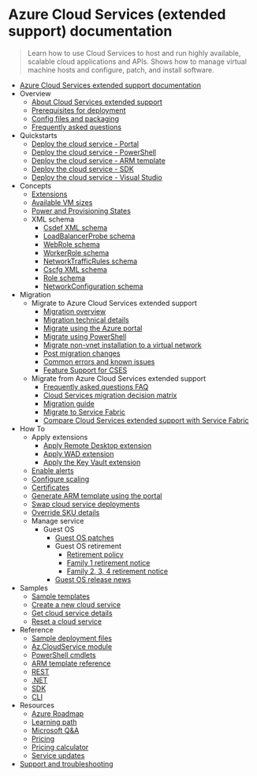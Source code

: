 # Azure Cloud Services (extended support) documentation
> Learn how to use Cloud Services to host and run highly available, scalable cloud applications and APIs. Shows how to manage virtual machine hosts and configure, patch, and install software.
  - [Azure Cloud Services extended support documentation](https://learn.microsoft.com/en-us/azure/cloud-services-extended-support/)
  - Overview
    - [About Cloud Services extended support](https://learn.microsoft.com/en-us/azure/cloud-services-extended-support/overview)
    - [Prerequisites for deployment](https://learn.microsoft.com/en-us/azure/cloud-services-extended-support/deploy-prerequisite)
    - [Config files and packaging](https://learn.microsoft.com/en-us/azure/cloud-services-extended-support/cloud-services-model-and-package)
    - [Frequently asked questions](https://learn.microsoft.com/en-us/azure/cloud-services-extended-support/faq.yml)
  - Quickstarts
    - [Deploy the cloud service - Portal](https://learn.microsoft.com/en-us/azure/cloud-services-extended-support/deploy-portal)
    - [Deploy the cloud service - PowerShell](https://learn.microsoft.com/en-us/azure/cloud-services-extended-support/deploy-powershell)
    - [Deploy the cloud service - ARM template](https://learn.microsoft.com/en-us/azure/cloud-services-extended-support/deploy-template)
    - [Deploy the cloud service - SDK](https://learn.microsoft.com/en-us/azure/cloud-services-extended-support/deploy-sdk)
    - [Deploy the cloud service - Visual Studio](https://learn.microsoft.com/visualstudio/azure/cloud-services-extended-support?context=%2fazure%2fcloud-services-extended-support%2fcontext%2fcontext)
  - Concepts
    - [Extensions](https://learn.microsoft.com/en-us/azure/cloud-services-extended-support/extensions)
    - [Available VM sizes](https://learn.microsoft.com/en-us/azure/cloud-services-extended-support/available-sizes)
    - [Power and Provisioning States](https://learn.microsoft.com/en-us/azure/cloud-services-extended-support/states)
    - XML schema
      - [Csdef XML schema](https://learn.microsoft.com/en-us/azure/cloud-services-extended-support/schema-csdef-file)
      - [LoadBalancerProbe schema](https://learn.microsoft.com/en-us/azure/cloud-services-extended-support/schema-csdef-loadbalancerprobe)
      - [WebRole schema](https://learn.microsoft.com/en-us/azure/cloud-services-extended-support/schema-csdef-webrole)
      - [WorkerRole schema](https://learn.microsoft.com/en-us/azure/cloud-services-extended-support/schema-csdef-workerrole)
      - [NetworkTrafficRules schema](https://learn.microsoft.com/en-us/azure/cloud-services-extended-support/schema-csdef-networktrafficrules)
      - [Cscfg XML schema](https://learn.microsoft.com/en-us/azure/cloud-services-extended-support/schema-cscfg-file)
      - [Role schema](https://learn.microsoft.com/en-us/azure/cloud-services-extended-support/schema-cscfg-role)
      - [NetworkConfiguration schema](https://learn.microsoft.com/en-us/azure/cloud-services-extended-support/schema-cscfg-networkconfiguration)
  - Migration
    - Migrate to Azure Cloud Services extended support
      - [Migration overview](https://learn.microsoft.com/en-us/azure/cloud-services-extended-support/in-place-migration-overview)
      - [Migration technical details](https://learn.microsoft.com/en-us/azure/cloud-services-extended-support/in-place-migration-technical-details)
      - [Migrate using the Azure portal](https://learn.microsoft.com/en-us/azure/cloud-services-extended-support/in-place-migration-portal)
      - [Migrate using PowerShell](https://learn.microsoft.com/en-us/azure/cloud-services-extended-support/in-place-migration-powershell)
      - [Migrate non-vnet installation to a virtual network](https://learn.microsoft.com/en-us/azure/cloud-services-extended-support/non-vnet-migration)
      - [Post migration changes](https://learn.microsoft.com/en-us/azure/cloud-services-extended-support/post-migration-changes)
      - [Common errors and known issues](https://learn.microsoft.com/en-us/azure/cloud-services-extended-support/in-place-migration-common-errors)
      - [Feature Support for CSES](https://learn.microsoft.com/en-us/azure/cloud-services-extended-support/feature-support-analysis)
    - Migrate from Azure Cloud Services extended support
      - [Frequently asked questions FAQ](https://learn.microsoft.com/azure/service-fabric/service-fabric-cloud-services-migration-faq?toc=/azure/cloud-services-extended-support/toc.json)
      - [Cloud Services migration decision matrix](https://learn.microsoft.com/azure/service-fabric/cloud-services-migration-decision-matrix?toc=/azure/cloud-services-extended-support/toc.json)
      - [Migration guide](https://learn.microsoft.com/azure/service-fabric/cloud-services-to-service-fabric-migration-guide?toc=/azure/cloud-services-extended-support/toc.json)
      - [Migrate to Service Fabric](https://learn.microsoft.com/azure/service-fabric/service-fabric-cloud-services-migration-worker-role-stateless-service?toc=/azure/cloud-services-extended-support/toc.json)
      - [Compare Cloud Services extended support with Service Fabric](https://learn.microsoft.com/azure/service-fabric/service-fabric-cloud-services-migration-differences?toc=/azure/cloud-services-extended-support/toc.json)
  - How To
    - Apply extensions
      - [Apply Remote Desktop extension](https://learn.microsoft.com/en-us/azure/cloud-services-extended-support/enable-rdp)
      - [Apply WAD extension](https://learn.microsoft.com/en-us/azure/cloud-services-extended-support/enable-wad)
      - [Apply the Key Vault extension](https://learn.microsoft.com/en-us/azure/cloud-services-extended-support/enable-key-vault-virtual-machine)
    - [Enable alerts](https://learn.microsoft.com/en-us/azure/cloud-services-extended-support/enable-alerts)
    - [Configure scaling](https://learn.microsoft.com/en-us/azure/cloud-services-extended-support/configure-scaling)
    - [Certificates](https://learn.microsoft.com/en-us/azure/cloud-services-extended-support/certificates-and-key-vault)
    - [Generate ARM template using the portal](https://learn.microsoft.com/en-us/azure/cloud-services-extended-support/generate-template-portal)
    - [Swap cloud service deployments](https://learn.microsoft.com/en-us/azure/cloud-services-extended-support/swap-cloud-service)
    - [Override SKU details](https://learn.microsoft.com/en-us/azure/cloud-services-extended-support/override-sku)
    - Manage service
      - Guest OS
        - [Guest OS patches](https://learn.microsoft.com/en-us/azure/cloud-services-extended-support/cloud-services-guestos-microsoft-security-response-center-releases)
        - Guest OS retirement
          - [Retirement policy](https://learn.microsoft.com/en-us/azure/cloud-services-extended-support/cloud-services-guestos-retirement-policy)
          - [Family 1 retirement notice](https://learn.microsoft.com/en-us/azure/cloud-services-extended-support/cloud-services-guestos-family-1-retirement)
          - [Family 2, 3, 4 retirement notice](https://learn.microsoft.com/en-us/azure/cloud-services-extended-support/cloud-services-guestos-family-2-3-4-retirement)
        - [Guest OS release news](https://learn.microsoft.com/en-us/azure/cloud-services-extended-support/cloud-services-guestos-update-matrix)
  - Samples
    - [Sample templates](https://github.com/Azure-Samples/cloud-services-extended-support)
    - [Create a new cloud service](https://learn.microsoft.com/en-us/azure/cloud-services-extended-support/sample-create-cloud-service)
    - [Get cloud service details](https://learn.microsoft.com/en-us/azure/cloud-services-extended-support/sample-get-cloud-service)
    - [Reset a cloud service](https://learn.microsoft.com/en-us/azure/cloud-services-extended-support/sample-reset-cloud-service)
  - Reference
    - [Sample deployment files](https://github.com/Azure-Samples/cloud-services-extended-support)
    - [Az.CloudService module](https://www.powershellgallery.com/packages/Az.CloudService/0.5.0)
    - [PowerShell cmdlets](https://learn.microsoft.com/powershell/module/az.cloudservice/)
    - [ARM template reference](https://learn.microsoft.com/azure/templates/microsoft.compute/cloudservices)
    - [REST](https://learn.microsoft.com/rest/api/compute/cloud-services)
    - [.NET](https://learn.microsoft.com/dotnet/api/overview/azure/virtualmachines)
    - [SDK](https://www.nuget.org/packages/Microsoft.Azure.Management.Compute/43.0.0-preview)
    - [CLI](https://learn.microsoft.com/cli/azure/cloud-service)
  - Resources
    - [Azure Roadmap](https://azure.microsoft.com/updates/?filters=%5B"Cloud+Services"%5D)
    - [Learning path](https://learn.microsoft.com/training/paths/az-900-describe-cloud-concepts/)
    - [Microsoft Q&A](https://learn.microsoft.com/answers/topics/azure-cloud-services.html)
    - [Pricing](https://azure.microsoft.com/pricing/details/cloud-services/)
    - [Pricing calculator](https://azure.microsoft.com/pricing/calculator/)
    - [Service updates](https://azure.microsoft.com/updates/?product=cloud-services&updatetype=&platform=)
  - [Support and troubleshooting](https://learn.microsoft.com/en-us/azure/cloud-services-extended-support/support-help)
